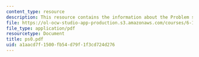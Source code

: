 ```yaml
---
content_type: resource
description: This resource contains the information about the Problem set.
file: https://ol-ocw-studio-app-production.s3.amazonaws.com/courses/6-170-laboratory-in-software-engineering-fall-2005/a1aacd7f1500fb54d79f1f3cd724d276_ps0.pdf
file_type: application/pdf
resourcetype: Document
title: ps0.pdf
uid: a1aacd7f-1500-fb54-d79f-1f3cd724d276
---
```


